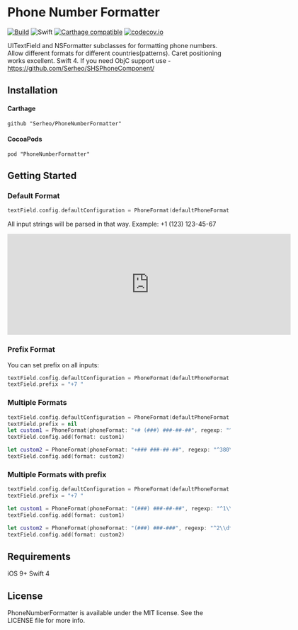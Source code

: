 # Phone Number Formatter

[![Build](https://travis-ci.org/Serheo/PhoneNumberFormatter.svg?branch=master)](https://travis-ci.org/Serheo/PhoneNumberFormatter)
![Swift](https://img.shields.io/badge/Swift-4.0-orange.svg)
[![Carthage compatible](https://img.shields.io/badge/Carthage-compatible-4BC51D.svg?style=flat)](https://github.com/Carthage/Carthage)
[![codecov.io](http://codecov.io/github/Serheo/PhoneNumberFormatter/coverage.svg)](http://codecov.io/github/Serheo/PhoneNumberFormatter)

UITextField and NSFormatter subclasses for formatting phone numbers. Allow different formats for different countries(patterns). Caret positioning works excellent.
Swift 4. 
If you need ObjC support use - https://github.com/Serheo/SHSPhoneComponent/

## Installation

#### Carthage
```
github "Serheo/PhoneNumberFormatter"
```
#### CocoaPods
```
pod "PhoneNumberFormatter"
```

## Getting Started

### Default Format
```swift
textField.config.defaultConfiguration = PhoneFormat(defaultPhoneFormat: "(###) ###-##-##")
```
All input strings will be parsed in that way. 
Example: +1 (123) 123-45-67

<iframe src='https://gfycat.com/ifr/VerifiablePolishedGazelle' frameborder='0' scrolling='no' allowfullscreen width='640' height='228'></iframe>

### Prefix Format
You can set prefix on all inputs:
```swift
textField.config.defaultConfiguration = PhoneFormat(defaultPhoneFormat: "(###) ###-##-##")
textField.prefix = "+7 "
```

### Multiple Formats

```swift
textField.config.defaultConfiguration = PhoneFormat(defaultPhoneFormat: "##########")
textField.prefix = nil
let custom1 = PhoneFormat(phoneFormat: "+# (###) ###-##-##", regexp: "^7[0-689]\\d*$")
textField.config.add(format: custom1)

let custom2 = PhoneFormat(phoneFormat: "+### ###-##-##", regexp: "^380\\d*$")
textField.config.add(format: custom2)
```

### Multiple Formats with prefix

```swift
textField.config.defaultConfiguration = PhoneFormat(defaultPhoneFormat: "### ### ###")
textField.prefix = "+7 "

let custom1 = PhoneFormat(phoneFormat: "(###) ###-##-##", regexp: "^1\\d*$")
textField.config.add(format: custom1)

let custom2 = PhoneFormat(phoneFormat: "(###) ###-###", regexp: "^2\\d*$")
textField.config.add(format: custom2)
```

## Requirements
iOS 9+
Swift 4 

## License
PhoneNumberFormatter is available under the MIT license. See the LICENSE file for more info.
